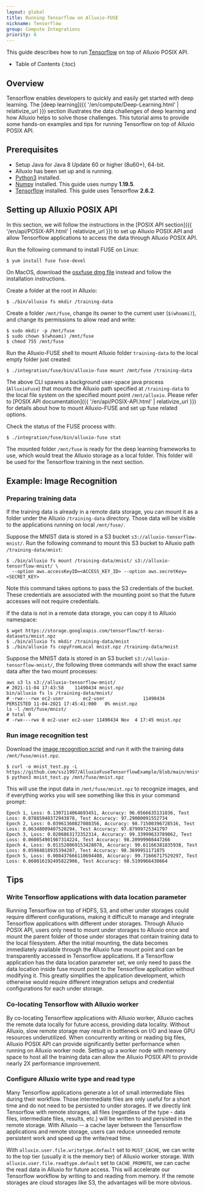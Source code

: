 ```yaml
---
layout: global
title: Running Tensorflow on Alluxio-FUSE
nickname: Tensorflow
group: Compute Integrations
priority: 6
---
```


This guide describes how to run [Tensorflow](https://www.tensorflow.org/) on top of Alluxio POSIX API.

* Table of Contents
{:toc}

## Overview

Tensorflow enables developers to quickly and easily get started with deep learning. 
The [deep learning]({{ '/en/compute/Deep-Learning.html' | relativize_url }}) section illustrates the data challenges of deep learning 
and how Alluxio helps to solve those challenges. 
This tutorial aims to provide some hands-on examples and tips for running Tensorflow
on top of Alluxio POSIX API.

## Prerequisites

* Setup Java for Java 8 Update 60 or higher (8u60+), 64-bit.
* Alluxio has been set up and is running.
* [Python3](https://www.python.org/downloads/) installed.
* [Numpy](https://numpy.org/install/) installed. This guide uses numpy **1.19.5**.
* [Tensorflow](https://www.tensorflow.org/install/pip) installed. This guide uses Tensorflow **2.6.2**.

## Setting up Alluxio POSIX API

In this section, we will follow the instructions in the
[POSIX API section]({{ '/en/api/POSIX-API.html' | relativize_url }}) to set up Alluxio POSIX API
and allow Tensorflow applications to access the data through Alluxio POSIX API.

Run the following command to install FUSE on Linux:

```
$ yum install fuse fuse-devel
```

On MacOS, download the [osxfuse dmg file](https://github.com/osxfuse/osxfuse/releases/download/osxfuse-3.8.3/osxfuse-3.8.3.dmg) instead and follow the installation instructions.

Create a folder at the root in Alluxio: 

```console
$ ./bin/alluxio fs mkdir /training-data
```

Create a folder `/mnt/fuse`, change its owner to the current user (`$(whoami)`), 
and change its permissions to allow read and write:

```console
$ sudo mkdir -p /mnt/fuse
$ sudo chown $(whoami) /mnt/fuse
$ chmod 755 /mnt/fuse
```

Run the Alluxio-FUSE shell to mount Alluxio folder `training-data` to the local empty folder
just created:

```console
$ ./integration/fuse/bin/alluxio-fuse mount /mnt/fuse /training-data
```

The above CLI spawns a background user-space java process (`AlluxioFuse`) that mounts the Alluxio path specified at `/training-data` 
to the local file system on the specified mount point `/mnt/alluxio`. 
Please refer to [POSIX API documentation]({{ '/en/api/POSIX-API.html' | relativize_url }}) 
for details about how to mount Alluxio-FUSE and set up fuse related options. 

Check the status of the FUSE process with:

```console
$ ./integration/fuse/bin/alluxio-fuse stat
```

The mounted folder `/mnt/fuse` is ready for the deep learning frameworks to use, which would treat the Alluxio storage as a local folder. 
This folder will be used for the Tensorflow training in the next section.

## Example: Image Recognition

### Preparing training data

If the training data is already in a remote data storage, you can mount it as a folder under the Alluxio `/training-data` directory. 
Those data will be visible to the applications running on local `/mnt/fuse/`.

Suppose the MNIST data is stored in a S3 bucket `s3://alluxio-tensorflow-mnist/`.
Run the following command to mount this S3 bucket to Alluxio path `/training-data/mnist`:

```console
$ ./bin/alluxio fs mount /training-data/mnist/ s3://alluxio-tensorflow-mnist/ \
  --option aws.accessKeyID=<ACCESS_KEY_ID> --option aws.secretKey=<SECRET_KEY>
```

Note this command takes options to pass the S3 credentials of the bucket. 
These credentials are associated with the mounting point so that the future accesses will not require credentials.

If the data is not in a remote data storage, you can copy it to Alluxio namespace:

```console
$ wget https://storage.googleapis.com/tensorflow/tf-keras-datasets/mnist.npz
$ ./bin/alluxio fs mkdir /training-data/mnist 
$ ./bin/alluxio fs copyFromLocal mnist.npz /training-data/mnist 
```

Suppose the MNIST data is stored in an S3 bucket `s3://alluxio-tensorflow-mnist/`, 
the following three commands will show the exact same data after the two mount processes:

```
aws s3 ls s3://alluxio-tensorflow-mnist/
# 2021-11-04 17:43:58    11490434 mnist.npz
bin/alluxio fs ls /training-data/mnist/
# -rwx---rwx ec2-user       ec2-user              11490434       PERSISTED 11-04-2021 17:45:41:000   0% mnist.npz
ls -l /mnt/fuse/mnist/
# total 0
# -rwx---rwx 0 ec2-user ec2-user 11490434 Nov  4 17:45 mnist.npz
```

### Run image recognition test

Download the [image recognition script](https://github.com/ssz1997/AlluxioFuseTensorflowExample/blob/main/mnist_test.py)
and run it with the training data `/mnt/fuse/mnist.npz`.

```console
$ curl -o mnist_test.py -L https://github.com/ssz1997/AlluxioFuseTensorflowExample/blob/main/mnist_test.py
$ python3 mnist_test.py /mnt/fuse/mnist.npz
```

This will use the input data in `/mnt/fuse/mnist.npz` to recognize images, 
and if everything works you will see something like this in your command prompt:

```
Epoch 1, Loss: 0.1307114064693451, Accuracy: 96.0566635131836, Test Loss: 0.07885940372943878, Test Accuracy: 97.29000091552734
Epoch 2, Loss: 0.03961360827088356, Accuracy: 98.71500396728516, Test Loss: 0.06348009407520294, Test Accuracy: 97.87999725341797
Epoch 3, Loss: 0.0206863172352314, Accuracy: 99.33999633789062, Test Loss: 0.060054901987314224, Test Accuracy: 98.20999908447266
Epoch 4, Loss: 0.011528069153428078, Accuracy: 99.61166381835938, Test Loss: 0.05984818935394287, Test Accuracy: 98.3699951171875
Epoch 5, Loss: 0.008437666110694408, Accuracy: 99.71666717529297, Test Loss: 0.060016192495822906, Test Accuracy: 98.5199966430664
```

## Tips

### Write Tensorflow applications with data location parameter

Running Tensorflow on top of HDFS, S3, and other under storages could require different configurations, making it 
difficult to manage and integrate Tensorflow applications with different under storages. 
Through Alluxio POSIX API, users only need to mount under storages to Alluxio once and mount the parent folder of those 
under storages that contain training data to the local filesystem.
After the initial mounting, the data becomes immediately available through the Alluxio fuse mount point and can be 
transparently accessed in Tensorflow applications.
If a Tensorflow application has the data location parameter set, we only need to pass the data location inside fuse mount 
point to the Tensorflow application without modifying it.
This greatly simplifies the application development, which otherwise would require different integration setups and 
credential configurations for each under storage.

### Co-locating Tensorflow with Alluxio worker

By co-locating Tensorflow applications with Alluxio worker, Alluxio caches the remote data locally for future access, 
providing data locality. 
Without Alluxio, slow remote storage may result in bottleneck on I/O and leave GPU resources underutilized. 
When concurrently writing or reading big files, Alluxio POSIX API can provide significantly better performance when 
running on Alluxio worker node. 
Setting up a worker node with memory space to host all the training data can allow the Alluxio POSIX API to provide 
nearly 2X performance improvement.

### Configure Alluxio write type and read type

Many Tensorflow applications generate a lot of small intermediate files during their workflow. 
Those intermediate files are only useful for a short time and do not need to be persisted to under storages. 
If we directly link Tensorflow with remote storages, all files (regardless of the type - data files, intermediate files, 
results, etc.) will be written to and persisted in the remote storage. 
With Alluxio -- a cache layer between the Tensorflow applications and remote storage, users can reduce unneeded remote 
persistent work and speed up the write/read time.

With `alluxio.user.file.writetype.default` set to `MUST_CACHE`, we can write to the top tier (usually it is the memory 
tier) of Alluxio worker storage. 
With `alluxio.user.file.readtype.default` set to `CACHE_PROMOTE`, we can cache the read data in Alluxio for future access. 
This will accelerate our Tensorflow workflow by writing to and reading from memory. 
If the remote storages are cloud storages like S3, the advantages will be more obvious.
